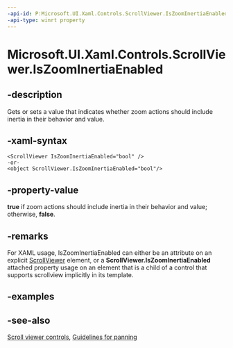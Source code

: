 ```yaml
---
-api-id: P:Microsoft.UI.Xaml.Controls.ScrollViewer.IsZoomInertiaEnabled
-api-type: winrt property
---
```


<!-- Property syntax
public bool IsZoomInertiaEnabled { get;  set; }
-->

# Microsoft.UI.Xaml.Controls.ScrollViewer.IsZoomInertiaEnabled

## -description
Gets or sets a value that indicates whether zoom actions should include inertia in their behavior and value.

## -xaml-syntax
```xaml
<ScrollViewer IsZoomInertiaEnabled="bool" />
-or-
<object ScrollViewer.IsZoomInertiaEnabled="bool"/>
```


## -property-value
**true** if zoom actions should include inertia in their behavior and value; otherwise, **false**.

## -remarks
For XAML usage, IsZoomInertiaEnabled can either be an attribute on an explicit [ScrollViewer](scrollviewer.md) element, or a **ScrollViewer.IsZoomInertiaEnabled** attached property usage on an element that is a child of a control that supports scrollview implicitly in its template.

## -examples

## -see-also

[Scroll viewer controls](/windows/uwp/design/controls-and-patterns/scroll-controls), [Guidelines for panning](/windows/uwp/design/input/guidelines-for-panning)
